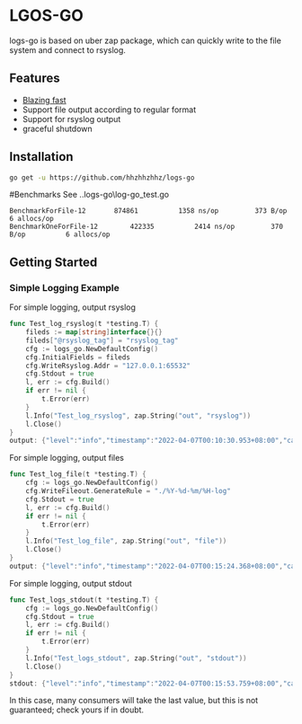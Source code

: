 # LGOS-GO

logs-go is based on uber zap package, which can quickly write to the file system and connect to rsyslog.

## Features

* [Blazing fast](#benchmarks)
* Support file output according to regular format
* Support for rsyslog output
* graceful shutdown

## Installation

```bash
go get -u https://github.com/hhzhhzhhz/logs-go
```

#Benchmarks
See ..logs-go\log-go_test.go
```text
BenchmarkForFile-12    	  874861	      1358 ns/op	     373 B/op	       6 allocs/op
BenchmarkOneForFile-12    	  422335	      2414 ns/op	     370 B/op	       6 allocs/op
```
## Getting Started

### Simple Logging Example

For simple logging, output rsyslog

```go
func Test_log_rsyslog(t *testing.T) {
	fileds := map[string]interface{}{}
	fileds["@rsyslog_tag"] = "rsyslog_tag"
	cfg := logs_go.NewDefaultConfig()
	cfg.InitialFields = fileds
	cfg.WriteRsyslog.Addr = "127.0.0.1:65532"
	cfg.Stdout = true
	l, err := cfg.Build()
	if err != nil {
		t.Error(err)
	}
	l.Info("Test_log_rsyslog", zap.String("out", "rsyslog"))
	l.Close()
}
output: {"level":"info","timestamp":"2022-04-07T00:10:30.953+08:00","caller":"logs-go/logs-go.go:24","tag":"Test_log_rsyslog","@rsyslog_tag":"rsyslog_tag","out":"rsyslog"}
```

For simple logging, output files
```go
func Test_log_file(t *testing.T) {
	cfg := logs_go.NewDefaultConfig()
	cfg.WriteFileout.GenerateRule = "./%Y-%d-%m/%H-log"
	cfg.Stdout = true
	l, err := cfg.Build()
	if err != nil {
		t.Error(err)
	}
	l.Info("Test_log_file", zap.String("out", "file"))
	l.Close()
}
output: {"level":"info","timestamp":"2022-04-07T00:15:24.368+08:00","caller":"logs-go/logs-go.go:24","tag":"Test_log_file","out":"file"}
```

For simple logging, output stdout
```go
func Test_logs_stdout(t *testing.T) {
	cfg := logs_go.NewDefaultConfig()
	cfg.Stdout = true
	l, err := cfg.Build()
	if err != nil {
		t.Error(err)
	}
	l.Info("Test_logs_stdout", zap.String("out", "stdout"))
	l.Close()
}
stdout: {"level":"info","timestamp":"2022-04-07T00:15:53.759+08:00","caller":"logs-go/logs-go.go:24","tag":"Test_logs_stdout","out":"stdout"}
```
In this case, many consumers will take the last value, but this is not guaranteed; check yours if in doubt.

